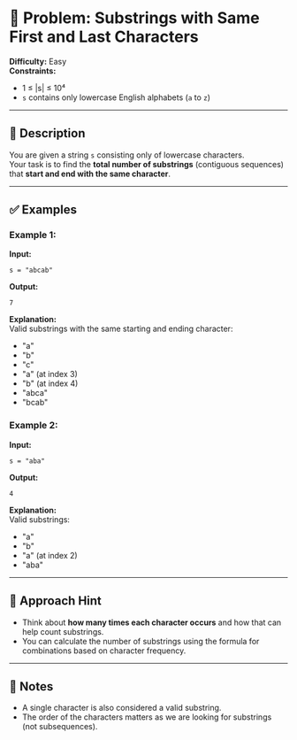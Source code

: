 # 🧩 Problem: Substrings with Same First and Last Characters

**Difficulty:** Easy  
**Constraints:**  
- 1 ≤ |s| ≤ 10⁴  
- `s` contains only lowercase English alphabets (`a` to `z`)

---

## 📝 Description

You are given a string `s` consisting only of lowercase characters.  
Your task is to find the **total number of substrings** (contiguous sequences) that **start and end with the same character**.

---

## ✅ Examples

### Example 1:
**Input:**
```
s = "abcab"
```
**Output:**
```
7
```
**Explanation:**  
Valid substrings with the same starting and ending character:
- "a"
- "b"
- "c"
- "a" (at index 3)
- "b" (at index 4)
- "abca"
- "bcab"

### Example 2:
**Input:**
```
s = "aba"
```
**Output:**
```
4
```
**Explanation:**  
Valid substrings:
- "a"
- "b"
- "a" (at index 2)
- "aba"

---

## 🧠 Approach Hint

- Think about **how many times each character occurs** and how that can help count substrings.
- You can calculate the number of substrings using the formula for combinations based on character frequency.

---

## 🔁 Notes

- A single character is also considered a valid substring.
- The order of the characters matters as we are looking for substrings (not subsequences).